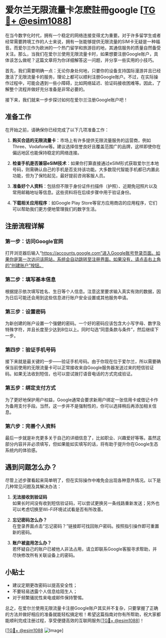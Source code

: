 # 爱尔兰无限流量卡怎麽註冊google [[TG💪+ @esim1088](https://t.me/s/esim1088)]

在当今数字化时代，拥有一个稳定的网络连接变得尤为重要。对于许多留学生或者经常需要跨境工作的人士来说，拥有一张能够提供无限流量的SIM卡无疑是一种福音。而爱尔兰作为欧洲的一个热门留学和旅游目的地，其通信服务的质量自然备受关注。那么，当我们在爱尔兰使用无限流量卡时，如果想要注册Google账户，具体该怎么做呢？这篇文章将为你详细解答这一问题，并分享一些实用的小技巧。

首先，我们需要明确一点：无论你身处何地，只要你的设备支持国际漫游并且已经激活了无限流量卡的服务，理论上都可以顺利注册Google账户。不过，在实际操作过程中，可能会遇到一些小障碍，比如网络延迟、验证码接收困难等。因此，了解整个流程并做好充分准备是非常必要的。

接下来，我们就来一步步探讨如何在爱尔兰注册Google账户吧！

## 准备工作

在开始之前，请确保你已经完成了以下几项准备工作：

1. **购买合适的无限流量卡**：市场上有许多提供无限流量服务的运营商，例如Three、Vodafone等。建议选择信誉良好且覆盖范围广的品牌，这样即使你在偏远地区也能保持稳定的网络连接。
   
2. **检查手机是否兼容eSIM技术**：如果你打算直接通过eSIM形式获取爱尔兰本地号码，则需确认自己的手机是否支持该功能。大多数现代智能手机都已内置此功能，但为了保险起见，最好提前咨询客服人员。

3. **准备好个人资料**：包括但不限于身份证件扫描件（护照）、近期免冠照片以及常用邮箱地址等信息。这些资料将在后续步骤中用于验证身份。

4. **下载相关应用程序**：如Google Play Store等官方应用商店的应用程序，它们可以帮助我们更方便地管理我们的数字生活。

## 注册流程详解

### 第一步：访问Google官网

打开浏览器后输入“https://accounts.google.com”进入Google账号登录页面。如果你是第一次访问该网站，系统会自动跳转至注册界面。如果没有，请点击右上角的“创建账户”按钮。

### 第二步：填写基本信息

根据提示依次填写姓名、生日等个人信息。注意这里要求输入真实有效的数据，因为日后可能还会用到这些信息进行账户安全设置或其他服务申请。

### 第三步：设置密码

为新创建的账户设置一个强健的密码。一个好的密码应该包含大小写字母、数字及特殊字符，并且长度至少达到8位以上。同时勾选“同意条款与条件”，然后继续下一步。

### 第四步：验证手机号码

接下来就是最关键的一步——验证手机号码。由于你现在位于爱尔兰，所以需要确保当前使用的无限流量卡可以正常接收来自Google服务器发送过来的短信验证码。如果无法收到短信，也可以尝试拨打语音电话的方式完成验证。

### 第五步：绑定支付方式

为了更好地保护用户权益，Google通常会要求新用户绑定一张信用卡或借记卡作为备用支付手段。当然，这一步并不是强制性的，你可以选择稍后再添加相关信息。

### 第六步：完善个人资料

最后一步就是补充更多关于自己的详细信息了，比如职业、兴趣爱好等等。虽然这部分内容并非必须填写，但如果能如实填写的话，将有助于提升你在Google生态系统内的体验感。

## 遇到问题怎么办？

尽管上述步骤看起来简单明了，但在实际操作中难免会出现各种意外情况。以下是几种常见问题及其解决办法：

1. **无法接收到验证码**  
   如果长时间没有收到短信验证码，可以尝试更换另一条线路重新发送；另外也可以考虑切换至Wi-Fi环境试试看是否有所改善。

2. **忘记密码怎么办？**  
   在登录界面点击“忘记密码？”链接即可找回账户密码。按照指引操作即可重置新的密码。

3. **账户被盗用怎么办？**  
   若怀疑自己的账户已被他人非法占用，请立即联系Google客服寻求帮助，并尽快修改所有关联设备上的密码。

## 小贴士

- 建议定期更改密码以提高安全性；
- 不要轻易透露个人信息给陌生人；
- 对于频繁骚扰性来电或邮件保持警惕。

总之，在爱尔兰使用无限流量卡注册Google账户其实并不复杂，只要掌握了正确的方法并做好相应的准备就能轻松搞定啦！希望这篇指南对你有所帮助，祝大家都能顺利完成注册过程，享受便捷高效的互联网服务[[TG💪+ @esim1088](https://t.me/s/esim1088)]！

[[TG💪+ @esim1088](https://t.me/s/esim1088) ![Image](https://i.postimg.cc/4NQfJmqS/Snipaste-2025-05-13-00-14-12.png)]